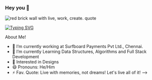 ### Hey you 👋

<img class="YVj9w" sizes="(max-width: 767px) 100vw, (max-width: 806px) min(100%, 774px), (max-height: 756px) min(100%, 774px), (min-aspect-ratio: 3264/2448) calc((calc(100vh - 175px)) * 1.33333), calc(100vw - 32px)" srcset="https://images.unsplash.com/photo-1516383740770-fbcc5ccbece0?ixlib=rb-1.2.1&amp;ixid=MnwxMjA3fDB8MHxwaG90by1wYWdlfHx8fGVufDB8fHx8&amp;auto=format&amp;fit=crop&amp;w=774&amp;q=80 774w, https://images.unsplash.com/photo-1516383740770-fbcc5ccbece0?ixlib=rb-1.2.1&amp;ixid=MnwxMjA3fDB8MHxwaG90by1wYWdlfHx8fGVufDB8fHx8&amp;auto=format&amp;fit=crop&amp;w=1074&amp;q=80 1074w, https://images.unsplash.com/photo-1516383740770-fbcc5ccbece0?ixlib=rb-1.2.1&amp;ixid=MnwxMjA3fDB8MHxwaG90by1wYWdlfHx8fGVufDB8fHx8&amp;auto=format&amp;fit=crop&amp;w=1374&amp;q=80 1374w, https://images.unsplash.com/photo-1516383740770-fbcc5ccbece0?ixlib=rb-1.2.1&amp;ixid=MnwxMjA3fDB8MHxwaG90by1wYWdlfHx8fGVufDB8fHx8&amp;auto=format&amp;fit=crop&amp;w=1548&amp;q=80 1548w, https://images.unsplash.com/photo-1516383740770-fbcc5ccbece0?ixlib=rb-1.2.1&amp;ixid=MnwxMjA3fDB8MHxwaG90by1wYWdlfHx8fGVufDB8fHx8&amp;auto=format&amp;fit=crop&amp;w=1674&amp;q=80 1674w, https://images.unsplash.com/photo-1516383740770-fbcc5ccbece0?ixlib=rb-1.2.1&amp;ixid=MnwxMjA3fDB8MHxwaG90by1wYWdlfHx8fGVufDB8fHx8&amp;auto=format&amp;fit=crop&amp;w=1974&amp;q=80 1974w, https://images.unsplash.com/photo-1516383740770-fbcc5ccbece0?ixlib=rb-1.2.1&amp;ixid=MnwxMjA3fDB8MHxwaG90by1wYWdlfHx8fGVufDB8fHx8&amp;auto=format&amp;fit=crop&amp;w=2148&amp;q=80 2148w, https://images.unsplash.com/photo-1516383740770-fbcc5ccbece0?ixlib=rb-1.2.1&amp;ixid=MnwxMjA3fDB8MHxwaG90by1wYWdlfHx8fGVufDB8fHx8&amp;auto=format&amp;fit=crop&amp;w=2274&amp;q=80 2274w, https://images.unsplash.com/photo-1516383740770-fbcc5ccbece0?ixlib=rb-1.2.1&amp;ixid=MnwxMjA3fDB8MHxwaG90by1wYWdlfHx8fGVufDB8fHx8&amp;auto=format&amp;fit=crop&amp;w=2574&amp;q=80 2574w, https://images.unsplash.com/photo-1516383740770-fbcc5ccbece0?ixlib=rb-1.2.1&amp;ixid=MnwxMjA3fDB8MHxwaG90by1wYWdlfHx8fGVufDB8fHx8&amp;auto=format&amp;fit=crop&amp;w=2748&amp;q=80 2748w, https://images.unsplash.com/photo-1516383740770-fbcc5ccbece0?ixlib=rb-1.2.1&amp;ixid=MnwxMjA3fDB8MHxwaG90by1wYWdlfHx8fGVufDB8fHx8&amp;auto=format&amp;fit=crop&amp;w=2874&amp;q=80 2874w, https://images.unsplash.com/photo-1516383740770-fbcc5ccbece0?ixlib=rb-1.2.1&amp;ixid=MnwxMjA3fDB8MHxwaG90by1wYWdlfHx8fGVufDB8fHx8&amp;auto=format&amp;fit=crop&amp;w=3174&amp;q=80 3174w, https://images.unsplash.com/photo-1516383740770-fbcc5ccbece0?ixlib=rb-1.2.1&amp;ixid=MnwxMjA3fDB8MHxwaG90by1wYWdlfHx8fGVufDB8fHx8&amp;auto=format&amp;fit=crop&amp;w=3264&amp;q=80 3264w" src="https://images.unsplash.com/photo-1516383740770-fbcc5ccbece0?ixlib=rb-1.2.1&amp;ixid=MnwxMjA3fDB8MHxwaG90by1wYWdlfHx8fGVufDB8fHx8&amp;auto=format&amp;fit=crop&amp;w=1000&amp;q=80" alt="red brick wall with live, work, create. quote">

[![Typing SVG](https://readme-typing-svg.herokuapp.com?size=30&duration=3000&color=F70000&background=18565687&vCenter=true&width=800&lines=Welcome+to+John's+GIT+HUB+profile!;Front+End+Developer;Website+Designer)](https://git.io/typing-svg)

About Me!

- 🔭 I’m currently working at Surfboard Payments Pvt Ltd., Chennai.
- 🌱 I’m currently Learning Data Structures, Algorithms and Full Stack Development
- 💬 Interested in Designs
- 😄 Pronouns: He/Him
- ⚡ Fav. Quote: Live with memories, not dreams! Let's live all of it! 
-->
